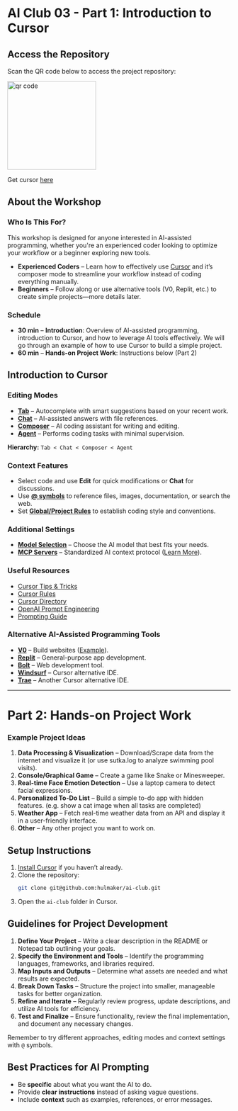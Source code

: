 # AI Club 03 - Part 1: Introduction to Cursor

## Access the Repository

Scan the QR code below to access the project repository:

<img src="https://api.qrserver.com/v1/create-qr-code/?color=000000&amp;bgcolor=FFFFFF&amp;data=https%3A%2F%2Fgithub.com%2Fhulmaker%2Fai-club&amp;qzone=1&amp;margin=0&amp;size=400x400&amp;ecc=L" alt="qr code" width="200"/>

Get cursor [here](https://www.cursor.com/)

## About the Workshop

### Who Is This For?

This workshop is designed for anyone interested in AI-assisted programming, whether you're an experienced coder looking to optimize your workflow or a beginner exploring new tools.

- **Experienced Coders** – Learn how to effectively use [Cursor](https://www.cursor.com/) and it’s composer mode to streamline your workflow instead of coding everything manually.
- **Beginners** – Follow along or use alternative tools (V0, Replit, etc.) to create simple projects—more details later.

### Schedule

- **30 min** – **Introduction**: Overview of AI-assisted programming, introduction to Cursor, and how to leverage AI tools effectively. We will go through an example of how to use Cursor to build a simple project.
- **60 min** – **Hands-on Project Work**: Instructions below (Part 2)

## Introduction to Cursor

### Editing Modes

- [**Tab**](https://docs.cursor.com/tab/overview) – Autocomplete with smart suggestions based on your recent work.
- [**Chat**](https://docs.cursor.com/chat/overview) – AI-assisted answers with file references.
- [**Composer**](https://docs.cursor.com/composer) – AI coding assistant for writing and editing.
- [**Agent**](https://docs.cursor.com/agent) – Performs coding tasks with minimal supervision.

**Hierarchy:** `Tab < Chat < Composer < Agent`

### Context Features

- Select code and use **Edit** for quick modifications or **Chat** for discussions.
- Use [**@ symbols**](https://docs.cursor.com/context/@-symbols/overview) to reference files, images, documentation, or search the web.
- Set [**Global/Project Rules**](https://docs.cursor.com/context/rules-for-ai) to establish coding style and conventions.

### Additional Settings

- [**Model Selection**](https://docs.cursor.com/settings/models) – Choose the AI model that best fits your needs.
- [**MCP Servers**](https://docs.cursor.com/context/model-context-protocol) – Standardized AI context protocol ([Learn More](https://modelcontextprotocol.io/introduction)).

### Useful Resources

- [Cursor Tips & Tricks](https://youtu.be/A9BiNPf34Z4?si=sIdVXg2vnXbuKwb3)
- [Cursor Rules](https://github.com/PatrickJS/awesome-cursorrules)
- [Cursor Directory](https://cursor.directory)
- [OpenAI Prompt Engineering](https://platform.openai.com/docs/guides/prompt-engineering/strategy-use-external-tools)
- [Prompting Guide](https://www.promptingguide.ai/)

### Alternative AI-Assisted Programming Tools

- [**V0**](https://v0.dev/) – Build websites ([Example](https://v0.dev/chat/rewarding-todo-app-J6E72SnGxUq)).
- [**Replit**](https://replit.com/) – General-purpose app development.
- [**Bolt**](https://bolt.new/) – Web development tool.
- [**Windsurf**](https://codeium.com/windsurf) – Cursor alternative IDE.
- [**Trae**](https://www.trae.ai/) – Another Cursor alternative IDE.


--- 


# Part 2: Hands-on Project Work

### Example Project Ideas
1. **Data Processing & Visualization** – Download/Scrape data from the internet and visualize it (or use sutka.log to analyze swimming pool visits).
2. **Console/Graphical Game** – Create a game like Snake or Minesweeper.
3. **Real-time Face Emotion Detection** – Use a laptop camera to detect facial expressions.
4. **Personalized To-Do List** – Build a simple to-do app with hidden features. (e.g. show a cat image when all tasks are completed)
5. **Weather App** – Fetch real-time weather data from an API and display it in a user-friendly interface.
4. **Other** – Any other project you want to work on.

## Setup Instructions

1. [Install Cursor](https://www.cursor.com/downloads) if you haven’t already.
2. Clone the repository:
   ```sh
   git clone git@github.com:hulmaker/ai-club.git
   ```
3. Open the `ai-club` folder in Cursor.

## Guidelines for Project Development

1. **Define Your Project** – Write a clear description in the README or Notepad tab outlining your goals.
2. **Specify the Environment and Tools** – Identify the programming languages, frameworks, and libraries required.
3. **Map Inputs and Outputs** – Determine what assets are needed and what results are expected.
4. **Break Down Tasks** – Structure the project into smaller, manageable tasks for better organization.
5. **Refine and Iterate** – Regularly review progress, update descriptions, and utilize AI tools for efficiency.
6. **Test and Finalize** – Ensure functionality, review the final implementation, and document any necessary changes.

Remember to try different approaches, editing modes and context settings with `@` symbols.

## Best Practices for AI Prompting

- Be **specific** about what you want the AI to do.
- Provide **clear instructions** instead of asking vague questions.
- Include **context** such as examples, references, or error messages.
